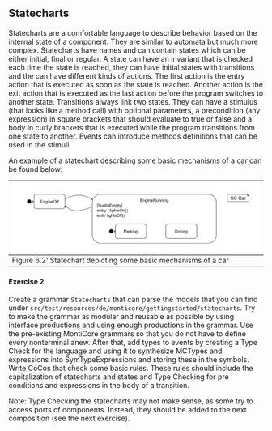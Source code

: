 <!-- (c) https://github.com/MontiCore/monticore -->

## Statecharts

Statecharts are a comfortable language to describe behavior based on the internal state of
a component. 
They are similar to automata but much more complex. 
Statecharts have names and can contain states which can be either initial, final or regular. 
A state can have an invariant that is checked each time the state is reached, they can have initial
states with transitions and the can have different kinds of actions. 
The first action is the entry action that is executed as soon as the state is reached.
Another action is the exit action that is executed as the last action before the program switches to another state.
Transitions always link two states. 
They can have a stimulus (that looks like a method call) with optional parameters, 
 a precondition (any expression) in square brackets that should evaluate to true or false 
 and a body in curly brackets that is executed while the program transitions from one state to another. 
Events can introduce methods definitions that can be used in the stimuli.


An example of a statechart describing some basic mechanisms of a car can be found below:


| ![Statechart depicting some basic mechanisms of a car](06.sc.png)                      |
|:---------------------------------------------------------------------------------------| 
| <a name="fig_6.2"></a> Figure 6.2: Statechart depicting some basic mechanisms of a car |

#### Exercise 2
Create a grammar `Statecharts` that can parse the models that you can find under
`src/test/resources/de/monticore/gettingstarted/statecharts`.
Try to make the grammar as modular and reusable as possible by using interface productions
and using enough productions in the grammar. 
Use the pre-existing MontiCore grammars so that you do not have to define every nonterminal anew.
After that, add types to events by creating a Type Check for the language and using it to synthesize MCTypes 
 and expressions into SymTypeExpressions and storing these in the symbols. 
Write CoCos that check some basic rules. 
These rules should include the capitalization of statecharts and states and 
 Type Checking for pre conditions and expressions in the body of a transition.

Note: Type Checking the statecharts may not make sense, as some try to access ports of components.
Instead, they should be added to the next composition (see the next exercise).